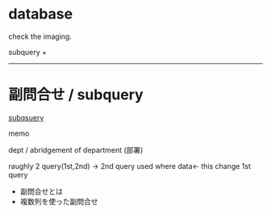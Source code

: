 # database

check the imaging.

subquery
+


--------------------
# 副問合せ / subquery

[subqsuery](http://www.atmarkit.co.jp/ait/articles/1208/06/news118.html)

memo

dept / abridgement of department (部署)

raughly 2 query(1st,2nd) -> 2nd query used where data<- this change 1st query 



- 副問合せとは
- 複数列を使った副問合せ




